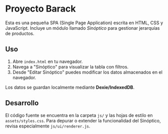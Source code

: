 # Proyecto Barack

Esta es una pequeña SPA (Single Page Application) escrita en HTML, CSS y JavaScript.
Incluye un módulo llamado *Sinóptico* para gestionar jerarquías de productos.

## Uso

1. Abre `index.html` en tu navegador.
2. Navega a "Sinóptico" para visualizar la tabla con filtros.
3. Desde "Editar Sinóptico" puedes modificar los datos almacenados en el
   navegador.

Los datos se guardan localmente mediante **Dexie/IndexedDB**.

## Desarrollo

El código fuente se encuentra en la carpeta `js/` y las hojas de estilo en
`assets/styles.css`. Para depurar o extender la funcionalidad del Sinóptico,
revisa especialmente `js/ui/renderer.js`.
